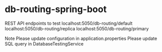 # db-routing-spring-boot

REST API endpoints to test
localhost:5050/db-routing/default
localhost:5050/db-routing/replica
localhost:5050/db-routing/primary

Note
Please update configuration in application.properties
Please update SQL query in DatabaseTestingService